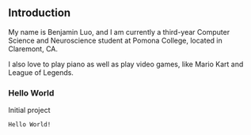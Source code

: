 ## Introduction

My name is Benjamin Luo, and I am currently a third-year Computer Science and Neuroscience student at Pomona College, located in Claremont, CA.

I also love to play piano as well as play video games, like Mario Kart and League of Legends.

### Hello World
Initial project
```markdown
Hello World!
```
